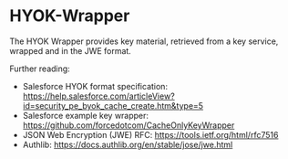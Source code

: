 # HYOK-Wrapper
The HYOK Wrapper provides key material, retrieved from a key service, wrapped and in the JWE format.

Further reading:
- Salesforce HYOK format specification: https://help.salesforce.com/articleView?id=security_pe_byok_cache_create.htm&type=5
- Salesforce example key wrapper: https://github.com/forcedotcom/CacheOnlyKeyWrapper
- JSON Web Encryption (JWE) RFC: https://tools.ietf.org/html/rfc7516
- Authlib: https://docs.authlib.org/en/stable/jose/jwe.html

